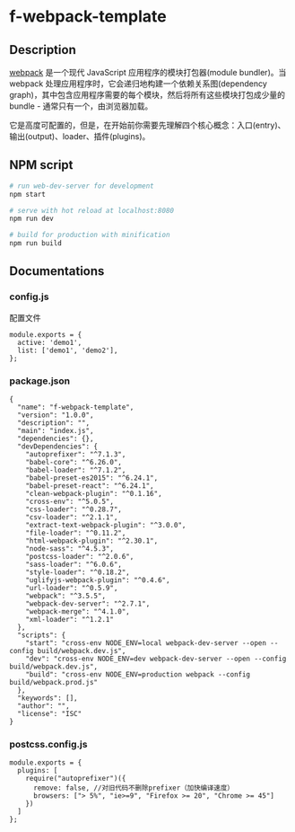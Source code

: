 # f-webpack-template

## Description

[webpack](https://doc.webpack-china.org/) 是一个现代 JavaScript 应用程序的模块打包器(module bundler)。当 webpack 处理应用程序时，它会递归地构建一个依赖关系图(dependency graph)，其中包含应用程序需要的每个模块，然后将所有这些模块打包成少量的 bundle - 通常只有一个，由浏览器加载。

它是高度可配置的，但是，在开始前你需要先理解四个核心概念：入口(entry)、输出(output)、loader、插件(plugins)。


## NPM script

``` bash
# run web-dev-server for development
npm start

# serve with hot reload at localhost:8080
npm run dev

# build for production with minification
npm run build
```

## Documentations

### config.js

配置文件

```
module.exports = {
  active: 'demo1',
  list: ['demo1', 'demo2'],
};
```

### package.json

```
{
  "name": "f-webpack-template",
  "version": "1.0.0",
  "description": "",
  "main": "index.js",
  "dependencies": {},
  "devDependencies": {
    "autoprefixer": "^7.1.3",
    "babel-core": "^6.26.0",
    "babel-loader": "^7.1.2",
    "babel-preset-es2015": "^6.24.1",
    "babel-preset-react": "^6.24.1",
    "clean-webpack-plugin": "^0.1.16",
    "cross-env": "^5.0.5",
    "css-loader": "^0.28.7",
    "csv-loader": "^2.1.1",
    "extract-text-webpack-plugin": "^3.0.0",
    "file-loader": "^0.11.2",
    "html-webpack-plugin": "^2.30.1",
    "node-sass": "^4.5.3",
    "postcss-loader": "^2.0.6",
    "sass-loader": "^6.0.6",
    "style-loader": "^0.18.2",
    "uglifyjs-webpack-plugin": "^0.4.6",
    "url-loader": "^0.5.9",
    "webpack": "^3.5.5",
    "webpack-dev-server": "^2.7.1",
    "webpack-merge": "^4.1.0",
    "xml-loader": "^1.2.1"
  },
  "scripts": {
    "start": "cross-env NODE_ENV=local webpack-dev-server --open --config build/webpack.dev.js",
    "dev": "cross-env NODE_ENV=dev webpack-dev-server --open --config build/webpack.dev.js",
    "build": "cross-env NODE_ENV=production webpack --config build/webpack.prod.js"
  },
  "keywords": [],
  "author": "",
  "license": "ISC"
}

```

### postcss.config.js

```
module.exports = {
  plugins: [
    require("autoprefixer")({
      remove: false, //对旧代码不删除prefixer（加快编译速度）
      browsers: ["> 5%", "ie>=9", "Firefox >= 20", "Chrome >= 45"]
    })
  ]
};
```

